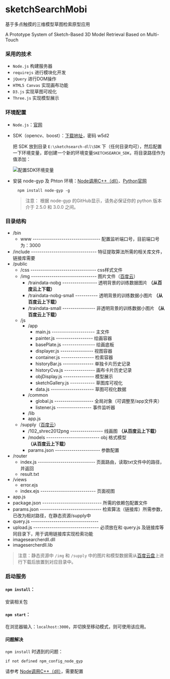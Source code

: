 # sketchSearchMobi

基于多点触摸的三维模型草图检索原型应用

A Prototype System of Sketch-Based 3D Model Retrieval Based on Multi-Touch

### 采用的技术

-  `Node.js` 构建服务器
-   `requirejs` 进行模块化开发
-   `jQuery` 进行DOM操作
-   `HTML5 Canvas` 实现画布功能
-   `D3.js` 实现草图可视化
-   `Three.js` 实现模型展示

### 环境配置

- `Node.js`：[官网](https://nodejs.org/zh-cn/)
- SDK（opencv、boost）：[下载地址](http://pan.baidu.com/s/1slwbV1V)，密码 w5d2

	把 SDK 放到目录 `E:\sketchsearch-dll\SDK` 下（任何目录均可），然后配置一下环境变量，即创建一个新的环境变量`SKETCHSEARCH_SDK`，将目录路径作为值添加：

	![配置SDK环境变量](http://i2.muimg.com/1949/0db42e592ef8191d.png)
	

- 安装 node-gyp 及 Phton 环境：[Node调用C++（dll）](http://www.cnblogs.com/Ruth92/p/6209953.html)、[Python官网](https://www.python.org/)

		npm install node-gyp -g
    
    > 注意： 根据 node-gyp 的GitHub显示，请务必保证你的 python 版本介于 2.5.0 和 3.0.0 之间。

### 目录结构

- /bin
	- www --------------------------------- 配置监听端口号，目前端口号为：3000
- /include -------------------------------- 特征提取算法所需的相关库文件，链接库需要
- /public
	- /css -------------------------------- css样式文件
	- /img -------------------------------- 图片文件（[百度云](http://pan.baidu.com/s/1c2H0G3A)）
		- /traindata-nobg ----------------- 透明背景的训练数据图片 **（从百度云上下载）**
		- /traindata-nobg-small ----------- 透明背景的训练数据小图片 **（从百度云上下载）**
		- /traindata-small ---------------- 非透明背景的训练数据小图片 **（从百度云上下载）**
	- /js
		- /app
			- main.js --------------------- 主文件
			- painter.js ------------------ 绘画容器
			- basePlate.js ---------------- 绘画底板
			- displayer.js ---------------- 视图容器
			- container.js ---------------- 检索容器
			- historyBar.js --------------- 单独卡片历史记录
			- historyCva.js --------------- 画布卡片历史记录
			- objDisplay.js --------------- 模型展示
			- sketchGallery.js ------------ 草图库可视化
			- data.js --------------------- 草图可视化数据
		- /common
			- global.js ------------------- 全局对象（可调整至/app文件夹）
			- listener.js ----------------- 事件监听器
		- /lib
		- app.js
	- /supply（[百度云]()）
		- /102_shrec2012png ---------------- 线画图 **（从百度云上下载）**
		- /models -------------------------- obj 格式模型 **（从百度云上下载）**
		- params.json ---------------------- 参数配置
- /router
	- index.js ---------------------------- 页面路由，读取txt文件中的路径，并返回
	- result.txt
- /views
	- error.ejs
	- index.ejs --------------------------- 页面视图
- app.js
- package.json ----------------------------- 所需的依赖包配置文件
- params.json ------------------------------ 检索算法（链接库）所需参数，已改为相对路径，在静态资源/supply中
- query.js ---------------------------------
- upload.js -------------------------------- 必须放在和 query.js 及链接库等同目录下，用于调用链接库实现检索功能
- imagesearcherdll.dll
- imagesercherdll.lib

> 注意：静态资源中 `/img` 和 `/supply` 中的图片和模型数据需从[百度云盘](http://pan.baidu.com/s/1c2H0G3A)上进行下载后放置到对应目录中。

### 启动服务

#### `npm install`：

安装相关包

#### `npm start`：

在浏览器输入：`localhost:3000`，并切换至移动模式，则可使用该应用。

#### 问题解决

`npm install` 时遇到的问题：

	if not defined npm_config_node_gyp

请参考 [Node调用C++（dll）](http://www.cnblogs.com/Ruth92/p/6209953.html)，需要配置
